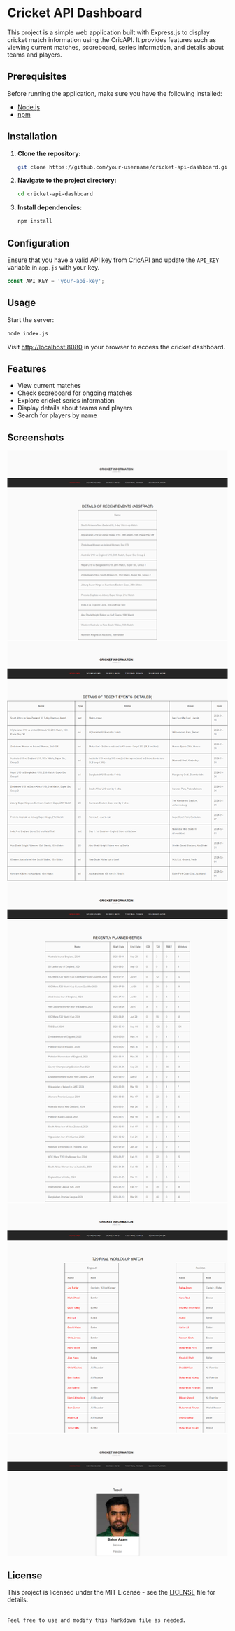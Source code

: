 # Cricket API Dashboard

This project is a simple web application built with Express.js to display cricket match information using the CricAPI. It provides features such as viewing current matches, scoreboard, series information, and details about teams and players.

## Prerequisites

Before running the application, make sure you have the following installed:

- [Node.js](https://nodejs.org/)
- [npm](https://www.npmjs.com/)

## Installation

1. **Clone the repository:**

   ```bash
   git clone https://github.com/your-username/cricket-api-dashboard.git


2. **Navigate to the project directory:**

   ```bash
   cd cricket-api-dashboard
   ```

3. **Install dependencies:**

   ```bash
   npm install
   ```

## Configuration

Ensure that you have a valid API key from [CricAPI](https://www.cricapi.com/) and update the `API_KEY` variable in `app.js` with your key.

```javascript
const API_KEY = 'your-api-key';
```

## Usage

Start the server:

```bash
node index.js
```

Visit [http://localhost:8080](http://localhost:8080) in your browser to access the cricket dashboard.

## Features

- View current matches
- Check scoreboard for ongoing matches
- Explore cricket series information
- Display details about teams and players
- Search for players by name

## Screenshots
![Alt text](/screenshots/screenshot_1.png?raw=true "Optional Title")
![Alt text](/screenshots/screenshot_2.png?raw=true "Optional Title")
![Alt text](/screenshots/screenshot_3.png?raw=true "Optional Title")
![Alt text](/screenshots/screenshot_4.png?raw=true "Optional Title")
![Alt text](/screenshots/screenshot_5.png?raw=true "Optional Title")

## License

This project is licensed under the MIT License - see the [LICENSE](LICENSE) file for details.
```

Feel free to use and modify this Markdown file as needed.
